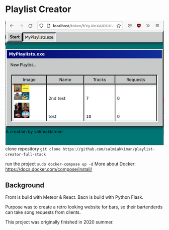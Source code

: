 # Playlist Creator

![Screenshot](screenhosts/user-front-page.png "User front page")
clone repository ```git clone https://github.com/salmiakkiman/playlist-creator-full-stack```

run the project ```sudo docker-compose up -d```
More about Docker:
https://docs.docker.com/compose/install/


## Background

Front is build with Meteor & React.
Bacn is build with Python Flask.

Purpose was to create a retro looking website for bars, so their bartenderds can take song requests from clients.

This project was originally finished in 2020 summer.